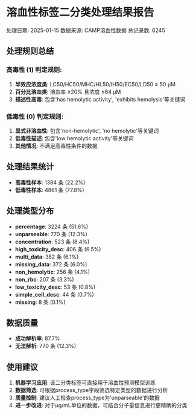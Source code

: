 # 溶血性标签二分类处理结果报告

处理日期: 2025-01-15
数据来源: CAMP溶血性数据
总记录数: 6245

## 处理规则总结

### 高毒性 (1) 判定规则:
1. **半效应浓度类**: LC50/HC50/MHC/HL50/IH50/EC50/LD50 ≤ 50 μM
2. **百分比溶血类**: 溶血率 ≥20% 且浓度 ≤64 μM
3. **描述性高毒**: 包含'has hemolytic activity', 'exhibits hemolysis'等关键词

### 低毒性 (0) 判定规则:
1. **显式非溶血性**: 包含'non-hemolytic', 'no hemolytic'等关键词
2. **低毒性描述**: 包含'low hemolytic activity'等关键词
3. **其他情况**: 不满足高毒性条件的数据

## 处理结果统计

- **高毒性样本**: 1384 条 (22.2%)
- **低毒性样本**: 4861 条 (77.8%)

## 处理类型分布

- **percentage**: 3224 条 (51.6%)
- **unparseable**: 770 条 (12.3%)
- **concentration**: 523 条 (8.4%)
- **high_toxicity_desc**: 406 条 (6.5%)
- **multi_data**: 382 条 (6.1%)
- **missing_data**: 372 条 (6.0%)
- **non_hemolytic**: 256 条 (4.1%)
- **non_rbc**: 207 条 (3.3%)
- **low_toxicity_desc**: 53 条 (0.8%)
- **simple_cell_desc**: 44 条 (0.7%)
- **missing**: 8 条 (0.1%)

## 数据质量

- **成功解析率**: 87.7%
- **无法解析**: 770 条 (12.3%)

## 使用建议

1. **机器学习应用**: 该二分类标签可直接用于溶血性预测模型训练
2. **数据筛选**: 可根据process_type字段筛选特定类型的数据进行分析
3. **质量控制**: 建议人工检查process_type为'unparseable'的数据
4. **进一步改进**: 对于μg/mL单位的数据，可结合分子量信息进行更精确的分类
